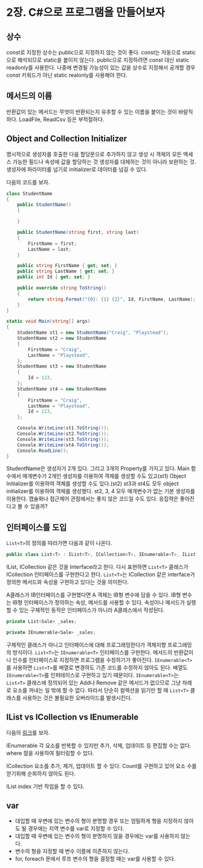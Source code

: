 # 2장. C#으로 프로그램을 만들어보자

## 상수

const로 지정한 상수는 public으로 지정하지 않는 것이 좋다.
const는 자동으로 static으로 해석되므로 static을 붙이지 않는다.
public으로 지정하려면 const 대신 static readonly를 사용한다.
나중에 변경될 가능성이 있는 값을 상수로 지정해서 공개할 경우 const 키워드가 아닌 static realonly를 사용해야 한다.

## 메서드의 이름

반환값이 있는 메서드는 무엇이 반환되는지 유추할 수 있는 이름을 붙이는 것이 바람직하다.
LoadFile, ReadCsv 등은 부적절하다.

## Object and Collection Initializer

명시적으로 생성자를 호출한 다음 할당문으로 추가하지 않고 생성 시 객체의 모든 엑세스 가능한 필드나 속성에 값을 할당하는 것
생성자를 대체하는 것이 아니라 보완하는 것.
생성자에 파라미터를 넘기로 initializer로 데이터를 넘길 수 있다.

다음의 코드를 보자.

```cs
class StudentName
{
    public StudentName()
    {

    }

    public StudentName(string first, string last)
    {
        FirstName = first;
        LastName = last;
    }

    public string FirstName { get; set; }
    public string LastName { get; set; }
    public int Id { get; set; }

    public override string ToString()
    {
        return string.Format("{0}: {1} {2}", Id, FirstName, LastName);
    }
}

static void Main(string[] args)
{
    StudentName st1 = new StudentName("Craig", "Playstead");
    StudentName st2 = new StudentName
    {
        FirstName = "Craig",
        LastName = "Playstead",
    };
    StudentName st3 = new StudentName
    {
        Id = 123,
    };
    StudentName st4 = new StudentName
    {
        FirstName = "Craig",
        LastName = "Playstead",
        Id = 123,
    };

    Console.WriteLine(st1.ToString());
    Console.WriteLine(st2.ToString());
    Console.WriteLine(st3.ToString());
    Console.WriteLine(st4.ToString());
    Console.ReadLine();
}
```

StudentName은 생성자가 2개 있다. 그리고 3개의 Property를 가지고 있다.
Main 함수에서 매개변수가 2개인 생성자를 이용하여 객체를 생성할 수도 있고(st1) Object Initializer를 이용하여 객체를 생성할 수도 있다.(st2)
st3과 st4도 모두 object initializer를 이용하여 객체를 생성했다.
st2, 3, 4 모두 매개변수가 없는 기본 생성자를 이용한다.
캡슐화나 접근제어 관점에서는 좋지 않은 코드일 수도 있다. 응집력은 좋아진다고 볼 수 있을까?

## 인터페이스를 도입

`List<T>`의 정의를 따라가면 다음과 같이 나온다.

```cs
public class List<T> : IList<T>, ICollection<T>, IEnumerable<T>, IList, ICollection, IEnumerable
```

IList, ICollection 같은 것을 Interface라고 한다.
다시 표현하면 `List<T>` 클래스가 ICollection<T> 인터페이스를 구현한다고 한다.
`List<T>`는 ICollection<T> 같은 interface가 정의한 메서드와 속성을 구현하고 있다는 것을 의미한다.

A클래스가 IB인터페이스를 구현했다면 A 객체는 IB형 변수에 담을 수 있다.
IB형 변수는 IB형 인터페이스가 정의하는 속성, 메서드를 사용할 수 있다.
속성이나 메서드가 실행할 수 있는 구체적인 동작은 인터페이스가 아니라 A클래스에서 작성된다.

```cs
private List<Sale> _sales;

private IEnumerable<Sale> _sales;
```

구체적인 클래스가 아니고 인터페이스에 대해 프로그래밍한다가 객체지향 프로그래밍의 방식이다.
`List<T>`는 `IEnumerable<T>` 인터페이스를 구현한다.
메서드의 반환값이나 인수를 인터페이스로 지정하면 프로그램을 수정하기가 좋아진다.
`IEnumerable<T>`를 사용하면 `List<T>`를 배열로 변경하도 기존 코드를 수정하지 않아도 된다.
배열도 `IEnumerable<T>`를 인퍼테이스로 구현하고 있기 때문이다.
`IEnumerable<T>`는 `List<T>` 클래스에 정의되어 있는 Add나 Remove 같은 메서드가 없으므로 그냥 차례로 요소를 꺼내는 일 밖에 할 수 없다.
따라서 단순히 컬렉션을 읽기만 할 때 `List<T>` 클래스를 사용하는 것은 불필요한 오버라이드를 발생시킨다.

## IList vs ICollection vs IEnumerable

다음의 [링크](https://medium.com/@kunaltandon.kt/ienumerable-vs-icollection-vs-ilist-vs-iqueryable-in-c-2101351453db)를 보자.

IEnumerable
각 요소를 반복할 수 있지만 추가, 삭제, 업데이트 등 편집할 수는 없다.
where 절을 사용하여 필터링할 수 있다.

ICollection
요소를 추가, 제거, 업데이트 할 수 있다.
Count를 구현하고 있어 요소 수를 얻기위해 순회하지 않아도 된다.

IList
index 기반 작업을 할 수 있다.

## var

* 대입할 때 우변에 있는 변수의 형이 분명할 경우 또는 엄밀하게 형을 지정하지 않아도 될 경우에는 지역 변수를 var로 지정할 수 있다.
* 대입할 때 우변에 있는 변수의 형이 분명하지 않을 경우에는 var를 사용하지 않는다.
* 변수의 형을 지정할 때 변수 이름에 의존하지 않는다.
* for, foreach 문에서 루프 변수의 형을 결정할 때는 var를 사용할 수 있다.
